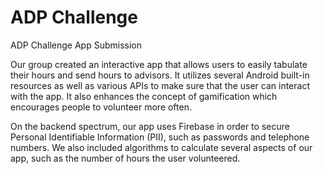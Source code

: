 # ADP Challenge
ADP Challenge App Submission

Our group created an interactive app that allows users to easily tabulate their hours and send hours to advisors. It utilizes several Android built-in resources as 
well as various APIs to make sure that the user can interact with the app. It also enhances the concept of gamification which encourages people to volunteer more 
often. 

On the backend spectrum, our app uses Firebase in order to secure Personal Identifiable Information (PII), such as passwords and telephone numbers. We also included 
algorithms to calculate several aspects of our app, such as the number of hours the user volunteered.
